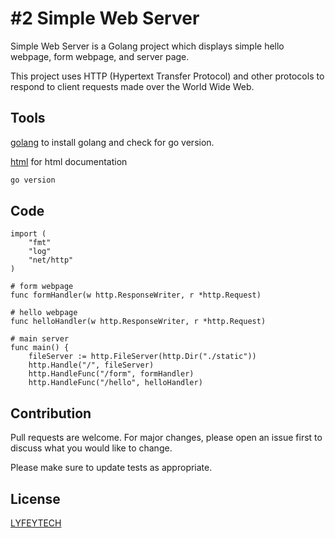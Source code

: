 # #2 Simple Web Server

Simple Web Server is a Golang project which displays simple hello webpage, form webpage, and server page. 

This project uses HTTP (Hypertext Transfer Protocol) and other protocols to respond to client requests made over the World Wide Web.

## Tools

[golang](https://go.dev/dl/go1.19.darwin-amd64.pkg) to install golang and check for go version.

[html](https://html.com/) for html documentation

```bash
go version
```

## Code 

```golang
import (
	"fmt"
	"log"
	"net/http"
)

# form webpage
func formHandler(w http.ResponseWriter, r *http.Request) 

# hello webpage
func helloHandler(w http.ResponseWriter, r *http.Request)

# main server
func main() {
	fileServer := http.FileServer(http.Dir("./static"))
	http.Handle("/", fileServer)
	http.HandleFunc("/form", formHandler)
	http.HandleFunc("/hello", helloHandler)
```

## Contribution
Pull requests are welcome. For major changes, please open an issue first to discuss what you would like to change.

Please make sure to update tests as appropriate.

## License
[LYFEYTECH](https://github.com/lyfeytech)
